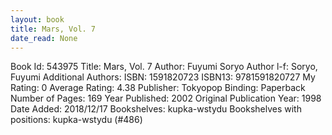 ```yaml
---
layout: book
title: Mars, Vol. 7
date_read: None
---
```


Book Id: 543975
Title: Mars, Vol. 7
Author: Fuyumi Soryo
Author l-f: Soryo, Fuyumi
Additional Authors: 
ISBN: 1591820723
ISBN13: 9781591820727
My Rating: 0
Average Rating: 4.38
Publisher: Tokyopop
Binding: Paperback
Number of Pages: 169
Year Published: 2002
Original Publication Year: 1998
Date Added: 2018/12/17
Bookshelves: kupka-wstydu
Bookshelves with positions: kupka-wstydu (#486)

